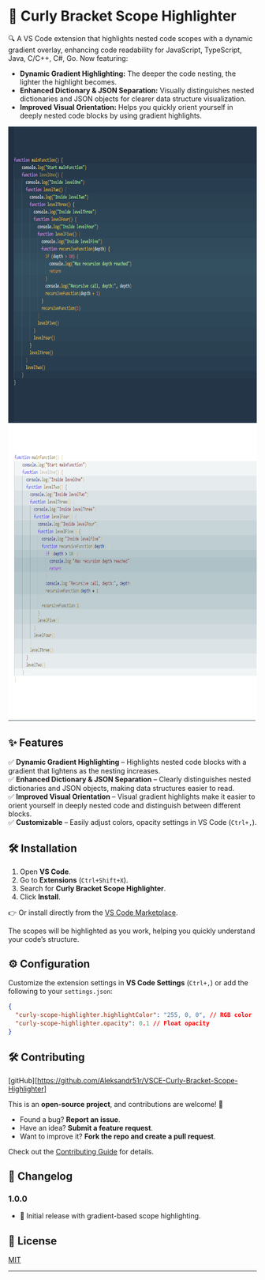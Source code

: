 # 🌟 Curly Bracket Scope Highlighter

🔍 A VS Code extension that highlights nested code scopes with a dynamic gradient overlay, enhancing code readability for JavaScript, TypeScript, Java, C/C++, C#, Go. Now featuring:

- **Dynamic Gradient Highlighting:** The deeper the code nesting, the lighter the highlight becomes.
- **Enhanced Dictionary & JSON Separation:** Visually distinguishes nested dictionaries and JSON objects for clearer data structure visualization.
- **Improved Visual Orientation:** Helps you quickly orient yourself in deeply nested code blocks by using gradient highlights.

<p align="center">
  <img src="https://raw.githubusercontent.com/Aleksandr51r/VSCE-Curly-Bracket-Scope-Highlighter/main/assets/DEMOd.png" width="700" height="600" style="margin-right: 50px;">
  <img src="https://raw.githubusercontent.com/Aleksandr51r/VSCE-Curly-Bracket-Scope-Highlighter/main/assets/DEMOw.png" width="700" height="600">
</p>

## ✨ Features

✅ **Dynamic Gradient Highlighting** – Highlights nested code blocks with a gradient that lightens as the nesting increases.  
✅ **Enhanced Dictionary & JSON Separation** – Clearly distinguishes nested dictionaries and JSON objects, making data structures easier to read.  
✅ **Improved Visual Orientation** – Visual gradient highlights make it easier to orient yourself in deeply nested code and distinguish between different blocks.  
✅ **Customizable** – Easily adjust colors, opacity settings in VS Code (`Ctrl+,`).

## 🛠 Installation

1. Open **VS Code**.
2. Go to **Extensions** (`Ctrl+Shift+X`).
3. Search for **Curly Bracket Scope Highlighter**.
4. Click **Install**.

👉 Or install directly from the [VS Code Marketplace](https://marketplace.visualstudio.com/items?itemName=YourPublisher.CurlyBracketScopeHighlighter).

The scopes will be highlighted as you work, helping you quickly understand your code’s structure.

## ⚙️ Configuration

Customize the extension settings in **VS Code Settings** (`Ctrl+,`) or add the following to your `settings.json`:

```json
{
  "curly-scope-highlighter.highlightColor": "255, 0, 0", // RGB color
  "curly-scope-highlighter.opacity": 0.1 // Float opacity
}
```

## 🛠 Contributing

[gitHub][https://github.com/Aleksandr51r/VSCE-Curly-Bracket-Scope-Highlighter]

This is an **open-source project**, and contributions are welcome! 🎉

- Found a bug? **Report an issue**.
- Have an idea? **Submit a feature request**.
- Want to improve it? **Fork the repo and create a pull request**.

Check out the [Contributing Guide](CONTRIBUTING.md) for details.

## 📝 Changelog

### 1.0.0

- 🎉 Initial release with gradient-based scope highlighting.

## 📜 License

[MIT](LICENSE)

---
